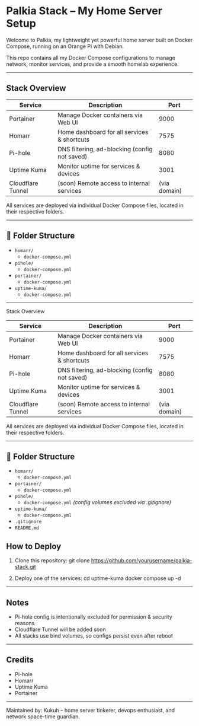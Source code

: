 # Palkia Stack – My Home Server Setup

Welcome to Palkia, my lightweight yet powerful home server built on Docker Compose, running on an Orange Pi with Debian.

This repo contains all my Docker Compose configurations to manage network, monitor services, and provide a smooth homelab experience.

---

## Stack Overview

Service         | Description                                      | Port
----------------|--------------------------------------------------|-------
Portainer       | Manage Docker containers via Web UI             | 9000
Homarr          | Home dashboard for all services & shortcuts     | 7575
Pi-hole         | DNS filtering, ad-blocking (config not saved)   | 8080
Uptime Kuma     | Monitor uptime for services & devices           | 3001
Cloudflare Tunnel | (soon) Remote access to internal services     | (via domain)

All services are deployed via individual Docker Compose files, located in their respective folders.

---
## 📁 Folder Structure

- `homarr/`
  - `docker-compose.yml`
- `pihole/`
  - `docker-compose.yml`
- `portainer/`
  - `docker-compose.yml`
- `uptime-kuma/`
  - `docker-compose.yml`

---
Stack Overview

Service         | Description                                      | Port
----------------|--------------------------------------------------|-------
Portainer       | Manage Docker containers via Web UI             | 9000
Homarr          | Home dashboard for all services & shortcuts     | 7575
Pi-hole         | DNS filtering, ad-blocking (config not saved)   | 8080
Uptime Kuma     | Monitor uptime for services & devices           | 3001
Cloudflare Tunnel | (soon) Remote access to internal services     | (via domain)

All services are deployed via individual Docker Compose files, located in their respective folders.

---

## 📁 Folder Structure

- `homarr/`
  - `docker-compose.yml`
- `portainer/`
  - `docker-compose.yml`
- `pihole/`
  - `docker-compose.yml` _(config volumes excluded via .gitignore)_
- `uptime-kuma/`
  - `docker-compose.yml`
- `.gitignore`
- `README.md`


## How to Deploy

1. Clone this repository:
   git clone https://github.com/yourusername/palkia-stack.git

2. Deploy one of the services:
   cd uptime-kuma
   docker compose up -d

---

## Notes

- Pi-hole config is intentionally excluded for permission & security reasons
- Cloudflare Tunnel will be added soon
- All stacks use bind volumes, so configs persist even after reboot

---

## Credits

- Pi-hole
- Homarr
- Uptime Kuma
- Portainer

---

Maintained by:
Kukuh – home server tinkerer, devops enthusiast, and network space-time guardian.

